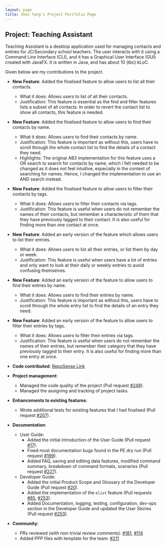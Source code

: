 ```yaml
---
layout: page
title: Shen Yang's Project Portfolio Page
---
```


## Project: Teaching Assistant

Teaching Assistant is a desktop application used for managing contacts and entries for JC/Secondary school teachers.
The user interacts with it using a Command Line Interface (CLI), and it has a Graphical User Interface (GUI) created 
with JavaFX. It is written in Java, and has about 10 (tbc) kLoC.

Given below are my contributions to the project.
* **New Feature**: Added the finalised feature to allow users to list all their contacts.
  * What it does: Allows users to list of all their contacts.
  * Justification: This feature is essential as the find and filter features lists a subset of all contacts. In order
    to revert the contact list to show all contacts, this feature is needed.
    
* **New Feature**: Added the finalised feature to allow users to find their contacts by name.
  * What it does: Allows users to find their contacts by name.
  * Justification: This feature is important as without this, users have to scroll through the whole contact list to
    find the details of a contact they need.
  * Highlights: The original AB3 implementation for this feature uses a OR search to search for contacts by name, 
    which I felt needed to be changed as it does not feel intuitive, especially in the context of searching for names. 
    Hence, I changed the implementation to use an AND search instead.
    
* **New Feature**: Added the finalised feature to allow users to filter their contacts by tags.
  * What it does: Allows users to filter their contacts via tags.
  * Justification: This feature is useful when users do not remember the names of their contacts, but remember a
    characteristic of them that they have previously tagged to their contact. It is also useful for finding more than
    one contact at once.
  
* **New Feature**: Added an early version of the feature which allows users to list their entries.
  * What it does: Allows users to list all their entries, or list them by day or week.
  * Justification: This feature is useful when users have a lot of entries and only want to look at their daily or
    weekly entries to avoid confusing themselves.
    
* **New Feature**: Added an early version of the feature to allow users to find their entries by name.
  * What it does: Allows users to find their entries by name.
  * Justification: This feature is important as without this, users have to scroll through the whole entry list to 
    find the details of an entry they need.
    
* **New Feature**: Added an early version of the feature to allow users to filter their entries by tags.
  * What it does: Allows users to filter their entries via tags.
  * Justification: This feature is useful when users do not remember the names of their entries, but remember
    their category that they have previously tagged to their entry. It is also useful for finding more than 
    one entry at once.
  
* **Code contributed**: [RepoSense Link](https://nus-cs2103-ay2021s2.github.io/tp-dashboard/?search=&sort=groupTitle&sortWithin=title&since=&timeframe=commit&mergegroup=&groupSelect=groupByRepos&breakdown=false&tabOpen=true&tabType=authorship&tabAuthor=goatygoatygoat&tabRepo=AY2021S2-CS2103T-W13-4%2Ftp%5Bmaster%5D&authorshipIsMergeGroup=false&authorshipFileTypes=docs~functional-code~test-code&authorshipIsBinaryFileTypeChecked=false)
  
* **Project management**:
  * Managed the code quality of the project 
    (Pull request [\#249](https://github.com/AY2021S2-CS2103T-W13-4/tp/pull/249)).
  * Managed the assigning and tracking of project tasks.
    
* **Enhancements to existing features**:
  * Wrote additional tests for existing features that I had finalised 
    (Pull request [\#207](https://github.com/AY2021S2-CS2103T-W13-4/tp/pull/207)).
    
* **Documentation**:
  * User Guide:
    * Added the initial introduction of the User Guide 
      (Pull request [\#17](https://github.com/AY2021S2-CS2103T-W13-4/tp/pull/17)).
    * Fixed most documentation bugs found in the PE dry run 
      (Pull request [\#199](https://github.com/AY2021S2-CS2103T-W13-4/tp/pull/199)).
    * Added FAQ, saving and editing data features, modified command summary, breakdown of command formats, scenarios
      (Pull request [\#227](https://github.com/AY2021S2-CS2103T-W13-4/tp/pull/227)).
  * Developer Guide:
    * Added the initial Product Scope and Glossary of the Developer Guide 
      (Pull request [\#20](https://github.com/AY2021S2-CS2103T-W13-4/tp/pull/20)).
    * Added the implementation of the `elist` feature 
      (Pull requests [\#85](https://github.com/AY2021S2-CS2103T-W13-4/tp/pull/85), [\#253](https://github.com/AY2021S2-CS2103T-W13-4/tp/pull/253)).
    * Added Documentation, logging, testing, configuration, dev-ops section in the Developer Guide and updated the User Stories 
      (Pull request [\#253](https://github.com/AY2021S2-CS2103T-W13-4/tp/pull/253)).
      
* **Community**:
    * PRs reviewed (with non-trivial review comments): [\#181](https://github.com/AY2021S2-CS2103T-W13-4/tp/pull/181), 
      [\#114](https://github.com/AY2021S2-CS2103T-W13-4/tp/pull/114)
    * Added PPP files with template for the team: [\#211](https://github.com/AY2021S2-CS2103T-W13-4/tp/pull/211)
